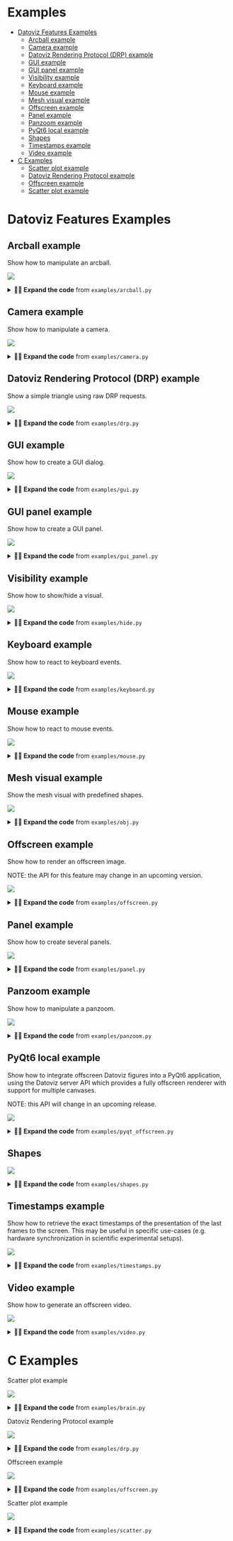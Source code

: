 # Examples

* [Datoviz Features Examples](#datoviz-features-examples)
    * [Arcball example](#arcball-example)
    * [Camera example](#camera-example)
    * [Datoviz Rendering Protocol (DRP) example](#datoviz-rendering-protocol-(drp)-example)
    * [GUI example](#gui-example)
    * [GUI panel example](#gui-panel-example)
    * [Visibility example](#visibility-example)
    * [Keyboard example](#keyboard-example)
    * [Mouse example](#mouse-example)
    * [Mesh visual example](#mesh-visual-example)
    * [Offscreen example](#offscreen-example)
    * [Panel example](#panel-example)
    * [Panzoom example](#panzoom-example)
    * [PyQt6 local example](#pyqt6-local-example)
    * [Shapes](#shapes)
    * [Timestamps example](#timestamps-example)
    * [Video example](#video-example)
* [C Examples](#c-examples)
    * [Scatter plot example](#scatter-plot-example)
    * [Datoviz Rendering Protocol example](#datoviz-rendering-protocol-example)
    * [Offscreen example](#offscreen-example)
    * [Scatter plot example](#scatter-plot-example)


# Datoviz Features Examples

## Arcball example

Show how to manipulate an arcball.

![](https://raw.githubusercontent.com/datoviz/data/main/screenshots/examples/arcball.png)

<details>
<summary><strong>👨‍💻 Expand the code</strong> from <code>examples/arcball.py</code></summary>

```python
import datoviz as dvz
from datoviz import vec3

app = dvz.app(0)
batch = dvz.app_batch(app)
scene = dvz.scene(batch)
# NOTE: at the moment, you need to set this flag when creating a figure if you intend to use ImGui.
figure = dvz.figure(scene, 800, 600, dvz.CANVAS_FLAGS_IMGUI)
panel = dvz.panel_default(figure)
visual = dvz.demo_panel_3D(panel)

# Get or create an arcball interaction for a panel.
arcball = dvz.panel_arcball(panel)

# Set initial angles for the arcball (which modifies the model matrix).
dvz.arcball_initial(arcball, vec3(-1.5, 0.0, +1.5))

# NOTE: at the moment, we need to tell Datoviz that the panel transform has changed.
dvz.panel_update(panel)

# Display a little GUI widget with sliders to control the arcball angles.
dvz.arcball_gui(arcball, app, dvz.figure_id(figure), panel)

dvz.scene_run(scene, app, 0)
dvz.scene_destroy(scene)
dvz.app_destroy(app)
```
</details>

## Camera example

Show how to manipulate a camera.

![](https://raw.githubusercontent.com/datoviz/data/main/screenshots/examples/camera.png)

<details>
<summary><strong>👨‍💻 Expand the code</strong> from <code>examples/camera.py</code></summary>

```python
import datoviz as dvz
from datoviz import vec3

app = dvz.app(0)
batch = dvz.app_batch(app)
scene = dvz.scene(batch)
# NOTE: at the moment, you need to set this flag when creating a figure if you intend to use ImGui.
figure = dvz.figure(scene, 800, 600, 0)
panel = dvz.panel_default(figure)
visual = dvz.demo_panel_3D(panel)

# Get or create the panel's 3D perspective camera.
camera = dvz.panel_camera(panel, 0)

# Camera initial parameters (the ones used when calling camera_reset()).
eye = vec3(0, 0, 2)
up = vec3(0, 1, 0)
lookat = vec3(0, 0, 0)
dvz.camera_initial(camera, eye, lookat, up)

# NOTE: at the moment, we need to tell Datoviz that the panel transform has changed.
dvz.panel_update(panel)

# Keyboard event callback function.


@dvz.on_keyboard
def on_keyboard(app, window_id, ev):
    ev = ev.contents
    global eye

    # Camera movement offset.
    d = .1

    # Keyboard events are PRESS, RELEASE, and REPEAT.
    if ev.type != dvz.KEYBOARD_EVENT_RELEASE:

        # Move the camera position depending on the pressed keys.
        if ev.key == dvz.KEY_UP:
            eye[2] -= d
        elif ev.key == dvz.KEY_DOWN:
            eye[2] += d
        elif ev.key == dvz.KEY_LEFT:
            eye[0] -= d
        elif ev.key == dvz.KEY_RIGHT:
            eye[0] += d

        # Update the camera position.
        dvz.camera_position(camera, eye)

        # Update the lookat position (just forward looking).
        lookat = vec3(*eye)
        lookat[2] -= 1
        dvz.camera_lookat(camera, lookat)

        # Optional here, this is just to show how to update the up vector of the camera.
        dvz.camera_up(camera, vec3(0, 1, 0))

        # Important: we must update the panel after the panel transformation parameters
        # have changed.
        dvz.panel_update(panel)


# We register the keyboard callback function.
dvz.app_on_keyboard(app, on_keyboard, None)

dvz.scene_run(scene, app, 0)
dvz.scene_destroy(scene)
dvz.app_destroy(app)
```
</details>

## Datoviz Rendering Protocol (DRP) example

Show a simple triangle using raw DRP requests.

![](https://raw.githubusercontent.com/datoviz/data/main/screenshots/examples/drp.png)

<details>
<summary><strong>👨‍💻 Expand the code</strong> from <code>examples/drp.py</code></summary>

```python
import numpy as np
import datoviz as dvz

app = dvz.app(0)
batch = dvz.app_batch(app)

# Constants.
width = 1024
height = 768

# Define the Vertex dtype
vertex_dtype = np.dtype([
    ('pos', np.float32, (3,)),  # 3D position (vec3)
    ('color', np.uint8, (4,))   # RGBA color (cvec4)
])
vertex_size = vertex_dtype.itemsize
pos_offset = vertex_dtype.fields['pos'][1]
color_offset = vertex_dtype.fields['color'][1]


# Create a canvas.
req = dvz.create_canvas(batch, width, height, dvz.DEFAULT_CLEAR_COLOR, 0)
canvas_id = req.id


# Create a custom graphics.
req = dvz.create_graphics(batch, dvz.GRAPHICS_CUSTOM, 0)
graphics_id = req.id


# Vertex shader.
vertex_glsl = """
#version 450

layout(location = 0) in vec3 pos;
layout(location = 1) in vec4 color;
layout(location = 0) out vec4 out_color;

void main()
{
    gl_Position = vec4(pos, 1.0);
    out_color = color;
}
"""

req = dvz.create_glsl(
    batch, dvz.SHADER_VERTEX, vertex_glsl)

# Assign the shader to the graphics pipe.
vertex_id = req.id
dvz.set_shader(batch, graphics_id, vertex_id)


# Fragment shader.
fragment_glsl = """
#version 450

layout(location = 0) in vec4 in_color;
layout(location = 0) out vec4 out_color;

void main()
{
    out_color = in_color;
}
"""

req = dvz.create_glsl(
    batch, dvz.SHADER_FRAGMENT, fragment_glsl)

# Assign the shader to the graphics pipe.
fragment_id = req.id
dvz.set_shader(batch, graphics_id, fragment_id)


# Primitive topology.
dvz.set_primitive(batch, graphics_id, dvz.PRIMITIVE_TOPOLOGY_TRIANGLE_LIST)

# Polygon mode.
dvz.set_polygon(batch, graphics_id, dvz.POLYGON_MODE_FILL)


# Vertex binding.
dvz.set_vertex(
    batch, graphics_id, 0, vertex_size, dvz.VERTEX_INPUT_RATE_VERTEX)

# Vertex attrs.
dvz.set_attr(batch, graphics_id, 0, 0, dvz.FORMAT_R32G32B32_SFLOAT, pos_offset)
dvz.set_attr(batch, graphics_id, 0, 1, dvz.FORMAT_R8G8B8A8_UNORM, color_offset)


# Create the vertex buffer dat.
req = dvz.create_dat(batch, dvz.BUFFER_TYPE_VERTEX, 3 * vertex_size, 0)
dat_id = req.id

# Bind the vertex buffer dat to the graphics pipe.
req = dvz.bind_vertex(batch, graphics_id, 0, dat_id, 0)

# Upload the triangle data.
data = np.array([
    ((-1, +1, 0), (255, 0, 0, 255)),
    ((+1, +1, 0), (0, 255, 0, 255)),
    ((+0, -1, 0), (0, 0, 255, 255)),
], dtype=vertex_dtype)
req = dvz.upload_dat(batch, dat_id, 0, 3 * vertex_size, data, 0)


# Commands.
dvz.record_begin(batch, canvas_id)
dvz.record_viewport(
    batch, canvas_id, dvz.DEFAULT_VIEWPORT, dvz.DEFAULT_VIEWPORT)
dvz.record_draw(batch, canvas_id, graphics_id, 0, 3, 0, 1)
dvz.record_end(batch, canvas_id)


# Run the application.

# NOTE: disabling this example for now as the current stable version of Datoviz is NOT built with
# shaderc support, due to compatibility issues on Linux. We'll fix it later.
# dvz.app_run(app, 0)

# Cleanup.
dvz.app_destroy(app)
```
</details>

## GUI example

Show how to create a GUI dialog.

![](https://raw.githubusercontent.com/datoviz/data/main/screenshots/examples/gui.png)

<details>
<summary><strong>👨‍💻 Expand the code</strong> from <code>examples/gui.py</code></summary>

```python
import ctypes
import numpy as np
import datoviz as dvz
from datoviz import vec2, vec3, Out

app = dvz.app(0)
batch = dvz.app_batch(app)
scene = dvz.scene(batch)
# NOTE: at the moment, you need to set this flag when creating a figure if you intend to use ImGui.
figure = dvz.figure(scene, 800, 600, dvz.CANVAS_FLAGS_IMGUI)

# Dialog width.
w = 300

labels = [
    "col0", "col1", "col2",
    "0",    "1",    "2",
    "3",    "4",    "5"]
rows = 2
cols = 3
selected = np.array([False, True], dtype=np.bool)

# IMPORTANT: these values need to be defined outside of the GUI callback.
checked = Out(True)
color = vec3(.7, .5, .3)

slider = Out(25.0)  # Warning: needs to be a float as it is passed to a function expecting a float

# GUI callback function, called at every frame. This is using Dear ImGui, an immediate-mode
# GUI system. This means the GUI is recreated from scratch at every frame.


@dvz.on_gui
def on_gui(app, fid, ev):

    # Set the size of the next GUI dialog.
    dvz.gui_pos(vec2(25, 25), vec2(0, 0))
    dvz.gui_size(vec2(w + 20, 550))

    # Start a GUI dialog, specifying a dialog title.
    dvz.gui_begin("My GUI", 0)

    # Add a button. The function returns whether the button was pressed during this frame.
    if dvz.gui_button("Button", w, 30):
        print("button clicked")

    # Create a tree, this call returns True if this node is unfolded.
    if dvz.gui_node("Item 1"):
        # Display an item in the tree.
        dvz.gui_selectable("Hello inside item 1")
        # Return True if this item was clicked.
        if dvz.gui_clicked():
            print("clicked sub item 1")
        # Go up one level.
        dvz.gui_pop()

    if dvz.gui_node("Item 2"):
        if dvz.gui_node("Item 2.1"):
            dvz.gui_selectable("Hello inside item 2")
            if dvz.gui_clicked():
                print("clicked sub item 2")
            dvz.gui_pop()
        dvz.gui_pop()

    if dvz.gui_table("table", rows, cols, labels, selected, 0):
        print("Selected rows:", np.nonzero(selected)[0])

    if dvz.gui_checkbox("Checkbox", checked):
        print("Checked status:", checked.value)

    if dvz.gui_colorpicker("Color picker", color, 0):
        print("Color:", color)

    if dvz.gui_slider("Slider", 0.0, 100.0, slider):
        print("Slider value:", slider.value)

    # End the GUI dialog.
    dvz.gui_end()


# Associate a GUI callback function with a figure.
dvz.app_gui(app, dvz.figure_id(figure), on_gui, None)

dvz.scene_run(scene, app, 0)
dvz.scene_destroy(scene)
dvz.app_destroy(app)
```
</details>

## GUI panel example

Show how to create a GUI panel.

![](https://raw.githubusercontent.com/datoviz/data/main/screenshots/examples/gui_panel.png)

<details>
<summary><strong>👨‍💻 Expand the code</strong> from <code>examples/gui_panel.py</code></summary>

```python
import datoviz as dvz

app = dvz.app(0)
batch = dvz.app_batch(app)
scene = dvz.scene(batch)
# NOTE: at the moment, you need to set this flag when creating a figure if you intend to use ImGui.
figure = dvz.figure(scene, 800, 600, dvz.CANVAS_FLAGS_IMGUI)

# Create a panel, specifying the panel offset and size (x, y, width, height, in pixels).
panel1 = dvz.panel(figure, 50, 50, 300, 300)
dvz.demo_panel_3D(panel1)

# Wrap a panel in a GUI dialog.
dvz.panel_gui(panel1, "Panel 1", 0)

panel2 = dvz.panel(figure, 400, 100, 300, 300)
dvz.demo_panel_2D(panel2)
dvz.panel_gui(panel2, "Panel 2", 0)

dvz.scene_run(scene, app, 0)
dvz.scene_destroy(scene)
dvz.app_destroy(app)
```
</details>

## Visibility example

Show how to show/hide a visual.

![](https://raw.githubusercontent.com/datoviz/data/main/screenshots/examples/hide.png)

<details>
<summary><strong>👨‍💻 Expand the code</strong> from <code>examples/hide.py</code></summary>

```python
import ctypes
import numpy as np
import datoviz as dvz
from datoviz import vec2, vec3, Out

app = dvz.app(0)
batch = dvz.app_batch(app)
scene = dvz.scene(batch)
# NOTE: at the moment, you need to set this flag when creating a figure if you intend to use ImGui.
figure = dvz.figure(scene, 800, 600, dvz.CANVAS_FLAGS_IMGUI)
panel = dvz.panel_default(figure)
visual = dvz.demo_panel_2D(panel)

visible = Out(True)


@dvz.on_gui
def on_gui(app, fid, ev):
    dvz.gui_begin("GUI", 0)
    if dvz.gui_checkbox("Visible?", visible):
        dvz.visual_show(visual, visible.value)
        dvz.figure_update(figure)
    dvz.gui_end()


dvz.app_gui(app, dvz.figure_id(figure), on_gui, None)

dvz.scene_run(scene, app, 0)
dvz.scene_destroy(scene)
dvz.app_destroy(app)
```
</details>

## Keyboard example

Show how to react to keyboard events.

![](https://raw.githubusercontent.com/datoviz/data/main/screenshots/examples/keyboard.png)

<details>
<summary><strong>👨‍💻 Expand the code</strong> from <code>examples/keyboard.py</code></summary>

```python
import datoviz as dvz

app = dvz.app(0)
batch = dvz.app_batch(app)
scene = dvz.scene(batch)
figure = dvz.figure(scene, 800, 600, 0)


@dvz.on_keyboard
def on_keyboard(app, window_id, ev):
    ev = ev.contents
    action = {dvz.KEYBOARD_EVENT_RELEASE: "released",
              dvz.KEYBOARD_EVENT_PRESS: "pressed"}.get(ev.type)
    print(f"{action} key {ev.key} ({dvz.key_name(ev.key)})")


dvz.app_on_keyboard(app, on_keyboard, None)

dvz.scene_run(scene, app, 0)
dvz.scene_destroy(scene)
dvz.app_destroy(app)
```
</details>

## Mouse example

Show how to react to mouse events.

![](https://raw.githubusercontent.com/datoviz/data/main/screenshots/examples/mouse.png)

<details>
<summary><strong>👨‍💻 Expand the code</strong> from <code>examples/mouse.py</code></summary>

```python
import datoviz as dvz

app = dvz.app(0)
batch = dvz.app_batch(app)
scene = dvz.scene(batch)
figure = dvz.figure(scene, 800, 600, 0)


@dvz.on_mouse
def on_mouse(app, window_id, ev):
    ev = ev.contents
    action = dvz.from_enum(dvz.MouseEventType, ev.type)
    x, y = ev.pos
    print(f"{action} ({x:.0f}, {y:.0f}) ", end="")

    if ev.type in (dvz.MOUSE_EVENT_CLICK, dvz.MOUSE_EVENT_DOUBLE_CLICK):
        button = ev.button
        print(f"{dvz.button_name(button)} button", end="")

    if ev.type in (dvz.MOUSE_EVENT_DRAG_START, dvz.MOUSE_EVENT_DRAG_STOP, dvz.MOUSE_EVENT_DRAG):
        button = ev.button
        xd, yd = ev.content.d.press_pos
        print(f"{dvz.button_name(button)} button pressed at ({xd:.0f}, {yd:.0f})", end="")

    if ev.type == dvz.MOUSE_EVENT_WHEEL:
        w = ev.content.w.dir[1]
        print(f"wheel direction {w}", end="")

    print()


dvz.app_on_mouse(app, on_mouse, None)

dvz.scene_run(scene, app, 0)
dvz.scene_destroy(scene)
dvz.app_destroy(app)
```
</details>

## Mesh visual example

Show the mesh visual with predefined shapes.

![](https://raw.githubusercontent.com/datoviz/data/main/screenshots/examples/obj.png)

<details>
<summary><strong>👨‍💻 Expand the code</strong> from <code>examples/obj.py</code></summary>

```python
from pathlib import Path
import datoviz as dvz


ROOT_DIR = Path(__file__).resolve().parent.parent.parent
file_path = ROOT_DIR / 'data/mesh/bunny.obj'

linewidth = .1
edgecolor = (0, 0, 0, 96)
light_params = (.25, .75, .25, 16)

sc = dvz.ShapeCollection()
sc.add_obj(file_path, contour='full')

app = dvz.App()
figure = app.figure()
panel = figure.panel()
arcball = panel.arcball(initial=(.35, 0, 0))
camera = panel.camera(initial=(0, 0, 3))

visual = app.mesh_shape(
    sc, lighting=True, linewidth=linewidth,  edgecolor=edgecolor, light_params=light_params)
panel.add(visual)

app.run()
app.destroy()

sc.destroy()
```
</details>

## Offscreen example

Show how to render an offscreen image.

NOTE: the API for this feature may change in an upcoming version.

![](https://raw.githubusercontent.com/datoviz/data/main/screenshots/examples/offscreen.png)

<details>
<summary><strong>👨‍💻 Expand the code</strong> from <code>examples/offscreen.py</code></summary>

```python
import datoviz as dvz

app = dvz.app(dvz.APP_FLAGS_OFFSCREEN)
batch = dvz.app_batch(app)
scene = dvz.scene(batch)
figure = dvz.figure(scene, 800, 600, 0)
dvz.demo_panel_2D(dvz.panel_default(figure))

# Need to run at least one frame before capturing a screenshot.
dvz.scene_run(scene, app, 1)

# Save a PNG screenshot.
dvz.app_screenshot(app, dvz.figure_id(figure), "offscreen_python.png")

dvz.scene_destroy(scene)
dvz.app_destroy(app)
```
</details>

## Panel example

Show how to create several panels.

![](https://raw.githubusercontent.com/datoviz/data/main/screenshots/examples/panel.png)

<details>
<summary><strong>👨‍💻 Expand the code</strong> from <code>examples/panel.py</code></summary>

```python
import datoviz as dvz

app = dvz.app(0)
batch = dvz.app_batch(app)
scene = dvz.scene(batch)
figure = dvz.figure(scene, 800, 600, 0)

# Create two panels side-by-side.
panel1 = dvz.panel(figure, 0, 0, 400, 600)
panel2 = dvz.panel(figure, 400, 0, 400, 600)

# Add demo visuals to the panels.
visual1 = dvz.demo_panel_2D(panel1)
visual2 = dvz.demo_panel_3D(panel2)

# Set some margins for the first panel, which affects the panel's coordinate systems.
# [-1, +1] map to the "inner" viewport.
dvz.panel_margins(panel1, 20, 100, 20, 20)  # top, right, bottom, left, like in CSS
# Indicate that the first visual should be hidden inside the margins, outside of [-1, +1].
dvz.visual_clip(visual1, dvz.VIEWPORT_CLIP_OUTER)

dvz.scene_run(scene, app, 0)
dvz.scene_destroy(scene)
dvz.app_destroy(app)
```
</details>

## Panzoom example

Show how to manipulate a panzoom.

![](https://raw.githubusercontent.com/datoviz/data/main/screenshots/examples/panzoom.png)

<details>
<summary><strong>👨‍💻 Expand the code</strong> from <code>examples/panzoom.py</code></summary>

```python
import datoviz as dvz
from datoviz import dvec2

app = dvz.app(0)
batch = dvz.app_batch(app)
scene = dvz.scene(batch)
figure = dvz.figure(scene, 800, 600, 0)
panel = dvz.panel_default(figure)
panzoom = dvz.panel_panzoom(panel)
visual = dvz.demo_panel_2D(panel)

# Create a data coordinate system [0, 100] x [0, 10].
ref = dvz.ref(0)
dvz.ref_set(ref, dvz.DIM_X, 0, 100)
dvz.ref_set(ref, dvz.DIM_Y, 0, 10)

# When passed a zero vector, dvz.panzoom_xlim() returns the current xmin and xmax in data
# coordinates.
xlim = dvec2(0)
dvz.panzoom_xlim(panzoom, ref, xlim)

# When passed a non-zero vector, dvz.panzoom_xlim() sets the current xmin and xmax.
xlim[1] /= 2.0
dvz.panzoom_xlim(panzoom, ref, xlim)

# NOTE: at the moment, we need to tell Datoviz that the panel transform has changed.
dvz.panel_update(panel)

dvz.scene_run(scene, app, 0)

dvz.ref_destroy(ref)
dvz.scene_destroy(scene)
dvz.app_destroy(app)
```
</details>

## PyQt6 local example

Show how to integrate offscreen Datoviz figures into a PyQt6 application, using the Datoviz
server API which provides a fully offscreen renderer with support for multiple canvases.

NOTE: this API will change in an upcoming release.

![](https://raw.githubusercontent.com/datoviz/data/main/screenshots/examples/pyqt_offscreen.png)

<details>
<summary><strong>👨‍💻 Expand the code</strong> from <code>examples/pyqt_offscreen.py</code></summary>

```python
import sys

try:
    from PyQt6.QtWidgets import QApplication, QMainWindow, QSplitter
    from PyQt6.QtCore import Qt
except:
    from PyQt5.QtWidgets import QApplication, QMainWindow, QSplitter
    from PyQt5.QtCore import Qt

import datoviz as dvz
from datoviz.backends.pyqt6 import QtServer


WIDTH, HEIGHT = 800, 600


class ExampleWindow(QMainWindow):
    def __init__(self):
        super().__init__()
        self.setWindowTitle("Example Qt Datoviz window")

        # Create a Qt Datoviz server.
        self.qt_server = QtServer()

        # Create two figures (special Qt widgets with a Datoviz figure).
        w, h = WIDTH // 2, HEIGHT
        self.qt_figure1 = self.qt_server.create_figure(w, h)
        self.qt_figure2 = self.qt_server.create_figure(w, h)

        # Fill the figures with mock data.
        dvz.demo_panel_2D(dvz.panel(self.qt_figure1.figure, 0, 0, w, h))
        dvz.demo_panel_2D(dvz.panel(self.qt_figure2.figure, 0, 0, w, h))

        # Add the two figures in the main window.
        splitter = QSplitter(Qt.Orientation.Horizontal)
        splitter.addWidget(self.qt_figure1)
        splitter.addWidget(self.qt_figure2)
        splitter.setCollapsible(0, False)
        splitter.setCollapsible(1, False)
        self.setCentralWidget(splitter)
        self.resize(WIDTH, HEIGHT)


if __name__ == "__main__":
    app = QApplication(sys.argv)
    mw = ExampleWindow()
    mw.show()
    sys.exit(app.exec())
```
</details>

## Shapes

![](https://raw.githubusercontent.com/datoviz/data/main/screenshots/examples/shapes.png)

<details>
<summary><strong>👨‍💻 Expand the code</strong> from <code>examples/shapes.py</code></summary>

```python
import numpy as np
import datoviz as dvz


rows = 12
cols = 16
N = rows * cols
t = np.linspace(0, 1, N)

x, y = np.meshgrid(np.linspace(-1, 1, rows), np.linspace(-1, 1, cols))
z = np.zeros_like(x)

offsets = np.c_[x.flat, y.flat, z.flat]
scales = 1.0 / rows * (1 + .25 * np.sin(5 * 2 * np.pi * t))
colors = dvz.cmap(dvz.CMAP_HSV, np.mod(t, 1))

sc = dvz.ShapeCollection()
for offset, scale, color in zip(offsets, scales, colors):
    sc.add_cube(offset=offset, scale=scale, color=color)

app = dvz.App()
figure = app.figure()
panel = figure.panel()
arcball = panel.arcball(initial=(-1, -.1, -.25))

visual = app.mesh_shape(sc)
panel.add(visual)

app.run()
app.destroy()

sc.destroy()
```
</details>

## Timestamps example

Show how to retrieve the exact timestamps of the presentation of the last frames to the screen.
This may be useful in specific use-cases (e.g. hardware synchronization in scientific experimental
setups).

![](https://raw.githubusercontent.com/datoviz/data/main/screenshots/examples/timestamps.png)

<details>
<summary><strong>👨‍💻 Expand the code</strong> from <code>examples/timestamps.py</code></summary>

```python
import numpy as np
import datoviz as dvz

app = dvz.app(0)
batch = dvz.app_batch(app)
scene = dvz.scene(batch)
figure = dvz.figure(scene, 800, 600, 0)
panel = dvz.panel_default(figure)
dvz.demo_panel_2D(panel)

# Frame presentation timestamps.
# Every second, we show the timestamps of the last `count` frames.
count = 5

# We prepare the arrays holding the data.
seconds = np.zeros(count, dtype=np.uint64)  # epoch, in seconds
nanoseconds = np.zeros(count, dtype=np.uint64)  # number of ns within the second


@dvz.on_timer
def on_timer(app, window_id, ev):
    #  The timestamps are automatically recorded at every frame, this call fetches the last
    # `count` ones.
    dvz.app_timestamps(app, dvz.figure_id(figure), count, seconds, nanoseconds)

    # We display the values.
    print(f"Last {count} frames:")
    print(np.c_[seconds, nanoseconds])


# Timer: retrieve and display the timestamps every second.
# NOTE: it is currently impossible to call dvz.app_timestamps() after the window has been closed.
dvz.app_on_timer(app, on_timer, None)
dvz.app_timer(app, 0, 1, 0)

# Run the application and cleanup.
dvz.scene_run(scene, app, 0)
dvz.scene_destroy(scene)
dvz.app_destroy(app)
```
</details>

## Video example

Show how to generate an offscreen video.

![](https://raw.githubusercontent.com/datoviz/data/main/screenshots/examples/video.png)

<details>
<summary><strong>👨‍💻 Expand the code</strong> from <code>examples/video.py</code></summary>

```python
from pathlib import Path
import os
import numpy as np

try:
    import tqdm
    import imageio
except ImportError as e:
    print("This example requires the tqdm and imageio dependencies. Aborting")
    exit()

import datoviz as dvz
from datoviz import vec3


# Image size.
WIDTH, HEIGHT = 1920, 1280

# Initialize Datoviz scene.
server = dvz.server(0)
scene = dvz.scene(None)
batch = dvz.scene_batch(scene)
figure = dvz.figure(scene, WIDTH, HEIGHT, 0)
panel = dvz.panel_default(figure)
visual = dvz.demo_panel_3D(panel)
arcball = dvz.panel_arcball(panel)
camera = dvz.panel_camera(panel, 0)


# Rendering function.
def render(angle):
    # Update the arcball angle.
    dvz.arcball_set(arcball, vec3(0, angle, 0))
    dvz.panel_update(panel)

    # Render the scene.
    dvz.scene_render(scene, server)

    # Get the image as a NumPy array (3*uint8 for RGB components).
    rgb = dvz.server_grab(server, dvz.figure_id(figure), 0)
    img = dvz.pointer_image(rgb, WIDTH, HEIGHT)
    return img


# Make the video.
fps = 60  # number of frames per second in the video
laps = 1  # number of rotations
lap_duration = 4.0  # duration of each rotation
frame_count = int(lap_duration * laps * fps)  # total number of frames to generate
# path to video file to write
output_file = Path(__file__).parent / "video.mp4"
kwargs = dict(
    fps=fps,
    format="FFMPEG",
    mode="I",
    # Quality FFMPEG presets
    codec="libx264",
    output_params=(
        "-preset slow -crf 18 -color_range 1 -colorspace bt709 "
        "-color_primaries bt709 -color_trc bt709"
    ).split(" "),
    pixelformat="yuv420p",
)
if 'DVZ_CAPTURE' not in os.environ:  # HACK: avoid recording the video with `just runexamples`
    with imageio.get_writer(output_file, **kwargs) as writer:
        for angle in tqdm.tqdm(np.linspace(0, 2 * np.pi, frame_count)[:-1]):
            writer.append_data(render(angle))

# Cleanup.
dvz.server_destroy(server)
```
</details>

# C Examples

Scatter plot example

![](https://raw.githubusercontent.com/datoviz/data/main/screenshots/examples/brain.png)

<details>
<summary><strong>👨‍💻 Expand the code</strong> from <code>examples/brain.py</code></summary>

```c
/*************************************************************************************************/
/*  Scatter plot example                                                                         */
/*************************************************************************************************/

/// We import the library public header.
#include <datoviz.h>


// Callback function called at every mouse event (mouse, click, drag...)
static void show_arcball_angles(DvzApp* app, DvzId window_id, DvzMouseEvent* ev)
{
    ANN(app);

    // We only run the callback function when mouse drag stops (button down, move, button up).
    if (ev.type != DVZ_MOUSE_EVENT_DRAG_STOP)
        return;

    // The user data is passed as last argument in dvz_app_on_mouse().
    DvzArcball* arcball = (DvzArcball*)ev->user_data;
    ANN(arcball);

    // Get the arcball angles and display them.
    vec3 angles = {0};
    dvz_arcball_angles(arcball, angles);
    printf("Arcball angles: %.02f, %.02f, %.02f\n", angles[0], angles[1], angles[2]);
}


// Entry point.
int main(int argc, char** argv)
{
    // Create app object.
    DvzApp* app = dvz_app(0);
    DvzBatch* batch = dvz_app_batch(app);

    // Create a scene.
    DvzScene* scene = dvz_scene(batch);

    // Create a figure.
    DvzFigure* figure = dvz_figure(scene, 800, 600, DVZ_CANVAS_FLAGS_FPS);

    // Create a panel.
    DvzPanel* panel = dvz_panel_default(figure);

    // Arcball.
    DvzArcball* arcball = dvz_panel_arcball(panel);

    // Set the initial arcball angles.
    dvz_arcball_initial(arcball, (vec3){+0.6, -1.2, +3.0});
    dvz_panel_update(panel); // IMPORTANT after changing the interactivity parameters

    // File path to a .obj file.
    // This is a 3D mesh reconstruction of a mouse brain, provided by the Allen Institute.
    char path[1024] = {0};
    snprintf(path, sizeof(path), "data/mesh/brain.obj");

    // Load the obj file.
    DvzShape* shape = dvz_shape();
    dvz_shape_obj(shape, path);
    if (!shape->vertex_count)
    {
        dvz_shape_destroy(shape);
        return 0;
    }

    // Set the color of every vertex (the shape comes with an already allocated color array).
    for (uint32_t i = 0; i < shape->vertex_count; i++)
    {
        // Generate colors using the "bwr" colormap, in reverse (blue -> red).
        // dvz_colormap_scale(
        //     DVZ_CMAP_COOLWARM, shape->vertex_count - 1 - i, 0, shape->vertex_count,
        //     shape->color[i]);
        // shape->color[i][0] = shape->color[i][1] = shape->color[i][2] = 128;
        shape->color[i][3] = 32;
    }

    // Create a mesh visual with basic lightingsupport.
    DvzVisual* visual = dvz_mesh_shape(batch, shape, DVZ_MESH_FLAGS_LIGHTING);

    // NOTE: transparent meshes require special care.
    dvz_visual_depth(visual, DVZ_DEPTH_TEST_DISABLE); // disable depth test
    dvz_visual_cull(visual, DVZ_CULL_MODE_BACK);      // cull mode
    dvz_visual_blend(visual, DVZ_BLEND_OIT);          // special, imperfect order-independent blend
    dvz_mesh_light_params(visual, 0, (vec4){.75, .1, .1, 16}); // light parameters

    // Add the visual to the panel AFTER setting the visual's data.
    dvz_panel_visual(panel, visual, 0);

    // Print the arcball angles in the terminal.
    dvz_app_on_mouse(app, show_arcball_angles, arcball);

    // Run the app.
    dvz_scene_run(scene, app, 0);

    // Cleanup.
    dvz_scene_destroy(scene);
    dvz_app_destroy(app);

    return 0;
}

```
</details>

Datoviz Rendering Protocol example

![](https://raw.githubusercontent.com/datoviz/data/main/screenshots/examples/drp.png)

<details>
<summary><strong>👨‍💻 Expand the code</strong> from <code>examples/drp.py</code></summary>

```c
/*************************************************************************************************/
/*  Datoviz Rendering Protocol example                                                           */
/*************************************************************************************************/

// Imports.
#include <datoviz_protocol.h>
#include <stddef.h>

// Entry point.
int main(int argc, char** argv)
{
    // Create app object.
    DvzApp* app = dvz_app(0);
    DvzBatch* batch = dvz_app_batch(app);
    DvzRequest req = {0};

    // Constants.
    uint32_t width = 1024;
    uint32_t height = 768;

    // Structure holding the vertex data.
    struct Vertex
    {
        vec3 pos;
        DvzColor color;
    };


    // Create a canvas.
    req = dvz_create_canvas(batch, width, height, DVZ_DEFAULT_CLEAR_COLOR, 0);
    DvzId canvas_id = req.id;


    // Create a custom graphics.
    req = dvz_create_graphics(batch, DVZ_GRAPHICS_CUSTOM, 0);
    DvzId graphics_id = req.id;


    // Vertex shader.
    const char* vertex_glsl = //
        "#version 450\n"
        "\n"
        "layout(location = 0) in vec3 pos;\n"
        "layout(location = 1) in vec4 color;\n"
        "layout(location = 0) out vec4 out_color;\n"
        "\n"
        "void main()\n"
        "{\n"
        "    gl_Position = vec4(pos, 1.0);\n"
        "    out_color = color;\n"
        "}\n";
    req = dvz_create_glsl(batch, DVZ_SHADER_VERTEX, vertex_glsl);

    // Assign the shader to the graphics pipe.
    DvzId vertex_id = req.id;
    dvz_set_shader(batch, graphics_id, vertex_id);


    // Fragment shader.
    const char* fragment_glsl = //
        "#version 450\n"
        "\n"
        "layout(location = 0) in vec4 in_color;\n"
        "layout(location = 0) out vec4 out_color;\n"
        "\n"
        "void main()\n"
        "{\n"
        "    out_color = in_color;\n"
        "}\n";
    req = dvz_create_glsl(batch, DVZ_SHADER_FRAGMENT, fragment_glsl);

    // Assign the shader to the graphics pipe.
    DvzId fragment_id = req.id;
    dvz_set_shader(batch, graphics_id, fragment_id);


    // Primitive topology.
    dvz_set_primitive(batch, graphics_id, DVZ_PRIMITIVE_TOPOLOGY_TRIANGLE_LIST);

    // Polygon mode.
    dvz_set_polygon(batch, graphics_id, DVZ_POLYGON_MODE_FILL);


    // Vertex binding.
    dvz_set_vertex(batch, graphics_id, 0, sizeof(struct Vertex), DVZ_VERTEX_INPUT_RATE_VERTEX);

    // Vertex attrs.
    dvz_set_attr(
        batch, graphics_id, 0, 0, DVZ_FORMAT_R32G32B32_SFLOAT, offsetof(struct Vertex, pos));
    dvz_set_attr(
        batch, graphics_id, 0, 1, DVZ_FORMAT_R8G8B8A8_UNORM, offsetof(struct Vertex, color));


    // Create the vertex buffer dat.
    req = dvz_create_dat(batch, DVZ_BUFFER_TYPE_VERTEX, 3 * sizeof(struct Vertex), 0);
    DvzId dat_id = req.id;

    // Bind the vertex buffer dat to the graphics pipe.
    req = dvz_bind_vertex(batch, graphics_id, 0, dat_id, 0);

    // Upload the triangle data.
    struct Vertex data[] = {
        {{-1, +1, 0}, {255, 0, 0, 255}},
        {{+1, +1, 0}, {0, 255, 0, 255}},
        {{+0, -1, 0}, {0, 0, 255, 255}},
    };
    req = dvz_upload_dat(batch, dat_id, 0, sizeof(data), data, 0);


    // Commands.
    dvz_record_begin(batch, canvas_id);
    dvz_record_viewport(batch, canvas_id, DVZ_DEFAULT_VIEWPORT, DVZ_DEFAULT_VIEWPORT);
    dvz_record_draw(batch, canvas_id, graphics_id, 0, 3, 0, 1);
    dvz_record_end(batch, canvas_id);


    // Run the application.
    dvz_app_run(app, 0);

    // Cleanup.
    dvz_app_destroy(app);

    return 0;
}

```
</details>

Offscreen example

![](https://raw.githubusercontent.com/datoviz/data/main/screenshots/examples/offscreen.png)

<details>
<summary><strong>👨‍💻 Expand the code</strong> from <code>examples/offscreen.py</code></summary>

```c
/*************************************************************************************************/
/*  Offscreen example                                                                            */
/*************************************************************************************************/

/// We import the library public header.
#include <datoviz.h>

// Entry point.
int main(int argc, char** argv)
{
    // Create app object.
    DvzApp* app = dvz_app(DVZ_APP_FLAGS_OFFSCREEN);
    DvzBatch* batch = dvz_app_batch(app);

    // Create a scene.
    DvzScene* scene = dvz_scene(batch);

    // Create a figure.
    DvzFigure* figure = dvz_figure(scene, 800, 600, 0);

    // Create a panel.
    DvzPanel* panel = dvz_panel_default(figure);

    // Panzoom.
    DvzPanzoom* pz = dvz_panel_panzoom(panel);

    // Create a visual.
    DvzVisual* visual = dvz_point(batch, 0);

    // Allocate a number of points.
    const uint32_t n = 10000;
    dvz_point_alloc(visual, n);

    // Set the point positions.
    vec3* pos = dvz_mock_pos_2D(n, 0.25);
    dvz_point_position(visual, 0, n, pos, 0);
    FREE(pos);

    // Set the point RGBA colors.
    DvzColor* color = dvz_mock_color(n, 128);
    dvz_point_color(visual, 0, n, color, 0);
    FREE(color);

    // Set the point sizes.
    float* size = dvz_mock_uniform(n, 25, 50);
    dvz_point_size(visual, 0, n, size, 0);
    FREE(size);

    // Add the visual to the panel AFTER setting the visual's data.
    dvz_panel_visual(panel, visual, 0);

    // Run the app.
    dvz_scene_run(scene, app, 0);

    // Screenshot.
    dvz_app_screenshot(app, dvz_figure_id(figure), "offscreen_example.png");

    // Cleanup.
    dvz_scene_destroy(scene);
    dvz_app_destroy(app);

    return 0;
}

```
</details>

Scatter plot example

![](https://raw.githubusercontent.com/datoviz/data/main/screenshots/examples/scatter.png)

<details>
<summary><strong>👨‍💻 Expand the code</strong> from <code>examples/scatter.py</code></summary>

```c
/*************************************************************************************************/
/*  Scatter plot example                                                                         */
/*************************************************************************************************/

/// We import the library public header.
#include <datoviz.h>

// Entry point.
int main(int argc, char** argv)
{
    // Create app object.
    DvzApp* app = dvz_app(0);
    DvzBatch* batch = dvz_app_batch(app);

    // Create a scene.
    DvzScene* scene = dvz_scene(batch);

    // Create a figure.
    DvzFigure* figure = dvz_figure(scene, 800, 600, 0);

    // Create a panel.
    DvzPanel* panel = dvz_panel_default(figure);

    // Panzoom.
    DvzPanzoom* pz = dvz_panel_panzoom(panel);

    // Create a visual.
    DvzVisual* visual = dvz_point(batch, 0);

    // Allocate a number of points.
    const uint32_t n = 10000;
    dvz_point_alloc(visual, n);

    // Set the point positions.
    vec3* pos = dvz_mock_pos_2D(n, 0.25);
    dvz_point_position(visual, 0, n, pos, 0);
    FREE(pos);

    // Set the point RGBA colors.
    DvzColor* color = dvz_mock_color(n, 128);
    dvz_point_color(visual, 0, n, color, 0);
    FREE(color);

    // Set the point sizes.
    float* size = dvz_mock_uniform(n, 25, 50);
    dvz_point_size(visual, 0, n, size, 0);
    FREE(size);

    // Add the visual to the panel AFTER setting the visual's data.
    dvz_panel_visual(panel, visual, 0);

    // Run the app.
    dvz_scene_run(scene, app, 0);

    // Cleanup.
    dvz_scene_destroy(scene);
    dvz_app_destroy(app);

    return 0;
}

```
</details>

